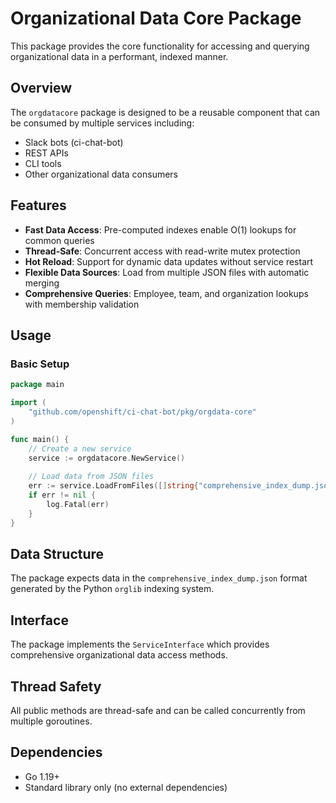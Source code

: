 # Organizational Data Core Package

This package provides the core functionality for accessing and querying organizational data in a performant, indexed manner.

## Overview

The `orgdatacore` package is designed to be a reusable component that can be consumed by multiple services including:
- Slack bots (ci-chat-bot)
- REST APIs
- CLI tools
- Other organizational data consumers

## Features

- **Fast Data Access**: Pre-computed indexes enable O(1) lookups for common queries
- **Thread-Safe**: Concurrent access with read-write mutex protection
- **Hot Reload**: Support for dynamic data updates without service restart
- **Flexible Data Sources**: Load from multiple JSON files with automatic merging
- **Comprehensive Queries**: Employee, team, and organization lookups with membership validation

## Usage

### Basic Setup

```go
package main

import (
    "github.com/openshift/ci-chat-bot/pkg/orgdata-core"
)

func main() {
    // Create a new service
    service := orgdatacore.NewService()
    
    // Load data from JSON files
    err := service.LoadFromFiles([]string{"comprehensive_index_dump.json"})
    if err != nil {
        log.Fatal(err)
    }
}
```

## Data Structure

The package expects data in the `comprehensive_index_dump.json` format generated by the Python `orglib` indexing system.

## Interface

The package implements the `ServiceInterface` which provides comprehensive organizational data access methods.

## Thread Safety

All public methods are thread-safe and can be called concurrently from multiple goroutines.

## Dependencies

- Go 1.19+
- Standard library only (no external dependencies)
